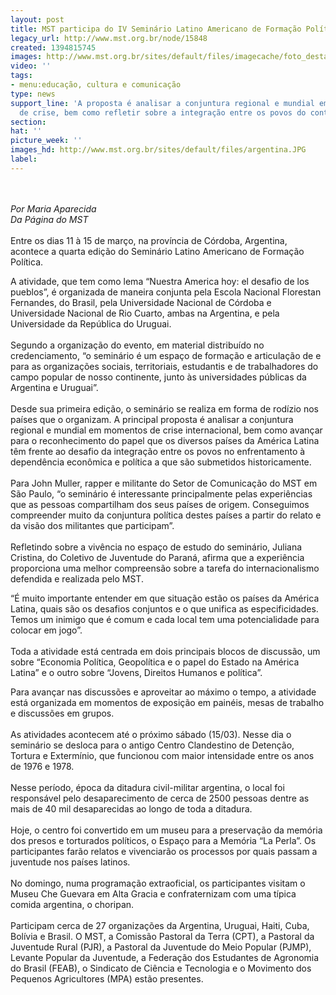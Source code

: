 ```yaml
---
layout: post
title: MST participa do IV Seminário Latino Americano de Formação Política
legacy_url: http://www.mst.org.br/node/15848
created: 1394815745
images: http://www.mst.org.br/sites/default/files/imagecache/foto_destaque/argentina.JPG
video: ''
tags:
- menu:educação, cultura e comunicação
type: news
support_line: 'A proposta é analisar a conjuntura regional e mundial em  momentos
  de crise, bem como refletir sobre a integração entre os povos do continente. '
section: 
hat: ''
picture_week: ''
images_hd: http://www.mst.org.br/sites/default/files/argentina.JPG
label: 
---
```

<p><br><em><br>Por Maria Aparecida<br>Da Página do MST</em><br><br>Entre os dias 11 à 15 de março, na província de Córdoba, Argentina, acontece a quarta edição do Seminário Latino Americano de Formação Política. </p><p>A atividade, que tem como lema “Nuestra America hoy: el desafio de los pueblos”, é organizada de maneira conjunta pela Escola Nacional Florestan Fernandes, do Brasil, pela Universidade Nacional de Córdoba e Universidade Nacional de Rio Cuarto, ambas na Argentina, e pela Universidade da República do Uruguai.<br><br>Segundo a organização do evento, em material distribuído no credenciamento, “o seminário é um espaço de formação e articulação de e para as organizações sociais, territoriais, estudantis e de trabalhadores do campo popular de nosso continente, junto às universidades públicas da Argentina e Uruguai”.<br><br>Desde sua primeira edição, o seminário se realiza em forma de rodízio nos países que o organizam. A principal proposta é analisar a conjuntura regional e mundial em momentos de crise internacional, bem como avançar para o reconhecimento do papel que os diversos países da América Latina têm frente ao desafio da integração entre os povos no enfrentamento à dependência econômica e política a que são submetidos historicamente.<br><br>Para John Muller, rapper e militante do Setor de Comunicação do MST em São Paulo, “o seminário é interessante principalmente pelas experiências que as pessoas compartilham dos seus países de origem. Conseguimos compreender muito da conjuntura política destes países a partir do relato e da visão dos militantes que participam”.<br><br>Refletindo sobre a vivência no espaço de estudo do seminário, Juliana Cristina, do Coletivo de Juventude do Paraná, afirma que a experiência proporciona uma melhor compreensão sobre a tarefa do internacionalismo defendida e realizada pelo MST. </p><p>“É muito importante entender em que situação estão os países da América Latina, quais são os desafios conjuntos e o que unifica as especificidades. Temos um inimigo que é comum e cada local tem uma potencialidade para colocar em jogo”.<br><br>Toda a atividade está centrada em dois principais blocos de discussão, um sobre “Economia Política, Geopolítica e o papel do Estado na América Latina” e o outro sobre “Jovens, Direitos Humanos e política”. </p><p>Para avançar nas discussões e aproveitar ao máximo o tempo, a atividade está organizada em momentos de exposição em painéis, mesas de trabalho e discussões em grupos.<br><br>As atividades acontecem até o próximo sábado (15/03). Nesse dia o seminário se desloca para o antigo Centro Clandestino de Detenção, Tortura e Extermínio, que funcionou com maior intensidade entre os anos de 1976 e 1978. <br><br>Nesse período, época da ditadura civil-militar argentina, o local foi responsável pelo desaparecimento de cerca de 2500 pessoas dentre as mais de 40 mil desaparecidas ao longo de toda a ditadura. <br><br>Hoje, o centro foi convertido em um museu para a preservação da memória dos presos e torturados políticos, o Espaço para a Memória “La Perla”. Os participantes farão relatos e vivenciarão os processos por quais passam a juventude nos países latinos.<br><br>No domingo, numa programação extraoficial, os participantes visitam o Museu Che Guevara em Alta Gracia e confraternizam com uma típica comida argentina, o choripan.<br><br>Participam cerca de 27 organizações da Argentina, Uruguai, Haiti, Cuba, Bolívia e Brasil. O MST, a Comissão Pastoral da Terra (CPT), a Pastoral da Juventude Rural (PJR), a Pastoral da Juventude do Meio Popular (PJMP), Levante Popular da Juventude, a Federação dos Estudantes de Agronomia do Brasil (FEAB), o Sindicato de Ciência e Tecnologia e o Movimento dos Pequenos Agricultores (MPA) estão presentes.<br>&nbsp;</p>

